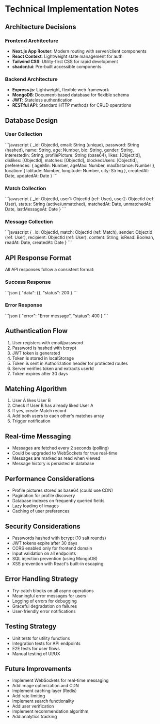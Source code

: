 # Technical Implementation Notes

## Architecture Decisions

### Frontend Architecture
- **Next.js App Router**: Modern routing with server/client components
- **React Context**: Lightweight state management for auth
- **Tailwind CSS**: Utility-first CSS for rapid development
- **shadcn/ui**: Pre-built accessible components

### Backend Architecture
- **Express.js**: Lightweight, flexible web framework
- **MongoDB**: Document-based database for flexible schema
- **JWT**: Stateless authentication
- **RESTful API**: Standard HTTP methods for CRUD operations

## Database Design

### User Collection
\`\`\`javascript
{
  _id: ObjectId,
  email: String (unique),
  password: String (hashed),
  name: String,
  age: Number,
  bio: String,
  gender: String,
  interestedIn: String,
  profilePicture: String (base64),
  likes: [ObjectId],
  dislikes: [ObjectId],
  matches: [ObjectId],
  blockedUsers: [ObjectId],
  preferences: {
    ageMin: Number,
    ageMax: Number,
    maxDistance: Number
  },
  location: {
    latitude: Number,
    longitude: Number,
    city: String
  },
  createdAt: Date,
  updatedAt: Date
}
\`\`\`

### Match Collection
\`\`\`javascript
{
  _id: ObjectId,
  user1: ObjectId (ref: User),
  user2: ObjectId (ref: User),
  status: String (active/unmatched),
  matchedAt: Date,
  unmatchedAt: Date,
  lastMessageAt: Date
}
\`\`\`

### Message Collection
\`\`\`javascript
{
  _id: ObjectId,
  match: ObjectId (ref: Match),
  sender: ObjectId (ref: User),
  recipient: ObjectId (ref: User),
  content: String,
  isRead: Boolean,
  readAt: Date,
  createdAt: Date
}
\`\`\`

## API Response Format

All API responses follow a consistent format:

### Success Response
\`\`\`json
{
  "data": {},
  "status": 200
}
\`\`\`

### Error Response
\`\`\`json
{
  "error": "Error message",
  "status": 400
}
\`\`\`

## Authentication Flow

1. User registers with email/password
2. Password is hashed with bcrypt
3. JWT token is generated
4. Token is stored in localStorage
5. Token is sent in Authorization header for protected routes
6. Server verifies token and extracts userId
7. Token expires after 30 days

## Matching Algorithm

1. User A likes User B
2. Check if User B has already liked User A
3. If yes, create Match record
4. Add both users to each other's matches array
5. Trigger notification

## Real-time Messaging

- Messages are fetched every 2 seconds (polling)
- Could be upgraded to WebSockets for true real-time
- Messages are marked as read when viewed
- Message history is persisted in database

## Performance Considerations

- Profile pictures stored as base64 (could use CDN)
- Pagination for profile discovery
- Database indexes on frequently queried fields
- Lazy loading of images
- Caching of user preferences

## Security Considerations

- Passwords hashed with bcrypt (10 salt rounds)
- JWT tokens expire after 30 days
- CORS enabled only for frontend domain
- Input validation on all endpoints
- SQL injection prevention (using MongoDB)
- XSS prevention with React's built-in escaping

## Error Handling Strategy

- Try-catch blocks on all async operations
- Meaningful error messages for users
- Logging of errors for debugging
- Graceful degradation on failures
- User-friendly error notifications

## Testing Strategy

- Unit tests for utility functions
- Integration tests for API endpoints
- E2E tests for user flows
- Manual testing of UI/UX

## Future Improvements

- Implement WebSockets for real-time messaging
- Add image optimization and CDN
- Implement caching layer (Redis)
- Add rate limiting
- Implement search functionality
- Add user verification
- Implement recommendation algorithm
- Add analytics tracking
